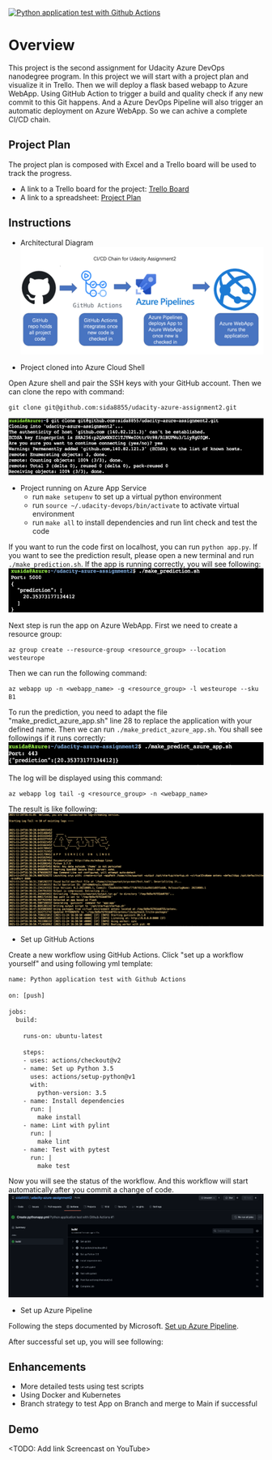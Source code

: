 [![Python application test with Github Actions](https://github.com/sida8855/udacity-azure-assignment2/actions/workflows/pythonapp.yml/badge.svg)](https://github.com/sida8855/udacity-azure-assignment2/actions/workflows/pythonapp.yml)

# Overview

This project is the second assignment for Udacity Azure DevOps nanodegree program. 
In this project we will start with a project plan and visualize it in Trello. Then we will deploy a flask based webapp to Azure WebApp. Using GitHub Action to trigger a build and quality check if any new commit to this Git happens. And a Azure DevOps Pipeline will also trigger an automatic deployment on Azure WebApp. So we can achive a complete CI/CD chain.

## Project Plan
The project plan is composed with Excel and a Trello board will be used to track the progress.

* A link to a Trello board for the project: [Trello Board](https://trello.com/b/AqHIn4q4/building-a-ci-cd-pipeline)
* A link to a spreadsheet: [Project Plan](./project_plan/project-plan.xlsx)

## Instructions

* Architectural Diagram 
![Architectural Diagram](./screenshot/CICD_Architecture.png "Architectural Diagram")

* Project cloned into Azure Cloud Shell

Open Azure shell and pair the SSH keys with your GitHub account. Then we can clone the repo with command:
```
git clone git@github.com:sida8855/udacity-azure-assignment2.git
```
![Clone Git Repo](./screenshot/GitCloneInAzure.png "Clone GitHub Repo")

* Project running on Azure App Service
  - run `make setupenv` to set up a virtual python environment 
  - run `source ~/.udacity-devops/bin/activate` to activate virtual environment
  - run `make all` to install dependencies and run lint check and test the code

If you want to run the code first on localhost, you can run `python app.py`. If you want to see the prediction result, please open a new terminal and run `./make_prediction.sh`. If the app is running correctly, you will see following:
![Run Prediction on localhost](./screenshot/RunPredictionLocal.png "Run Prediction on localhost")

Next step is run the app on Azure WebApp. First we need to create a resource group:
```
az group create --resource-group <resource_group> --location westeurope
```
Then we can run the following command:
```
az webapp up -n <webapp_name> -g <resource_group> -l westeurope --sku B1
```
To run the prediction, you need to adapt the file "make_predict_azure_app.sh" line 28 to replace the application with your defined name. Then we can run `./make_predict_azure_app.sh`. You shall see followings if it runs correctly:
![Run Prediction on Azure WebApp](./screenshot/RunPredictionAzure.png "Run Prediction on Azure WebApp")

The log will be displayed using this command:
```
az webapp log tail -g <resource_group> -n <webapp_name>
```
The result is like following:
![WebApp Log](./screenshot/LogTail.png "WebApp Log")

* Set up GitHub Actions

Create a new workflow using GitHub Actions. Click "set up a workflow yourself" and using following yml template:
```
name: Python application test with Github Actions

on: [push]

jobs:
  build:

    runs-on: ubuntu-latest

    steps:
    - uses: actions/checkout@v2
    - name: Set up Python 3.5
      uses: actions/setup-python@v1
      with:
        python-version: 3.5
    - name: Install dependencies
      run: |
        make install
    - name: Lint with pylint
      run: |
        make lint
    - name: Test with pytest
      run: |
        make test
```
Now you will see the status of the workflow. And this workflow will start automatically after you commit a change of code. 
![GitHub Actions](./screenshot/GitHubAction.png "GitHub Actions")

* Set up Azure Pipeline

Following the steps documented by Microsoft. [Set up Azure Pipeline](https://docs.microsoft.com/en-us/azure/devops/pipelines/ecosystems/python-webapp?view=azure-devops).

After successful set up, you will see following:



## Enhancements
* More detailed tests using test scripts
* Using Docker and Kubernetes
* Branch strategy to test App on Branch and merge to Main if successful

## Demo 

<TODO: Add link Screencast on YouTube>


